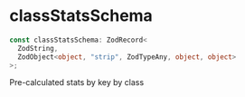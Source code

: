 # classStatsSchema

```ts
const classStatsSchema: ZodRecord<
  ZodString,
  ZodObject<object, "strip", ZodTypeAny, object, object>
>;
```

Pre-calculated stats by key by class
